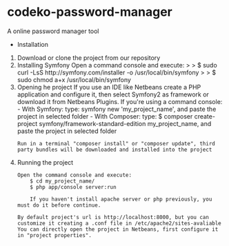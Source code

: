 # codeko-password-manager
A online password manager tool

- Installation
<ol>
<li>
Download or clone the project from our repository
</li>
<li>
Installing Symfony
    Open a command console and execute: 
        > > $ sudo curl -LsS http://symfony.com/installer -o /usr/local/bin/symfony
        > > $ sudo chmod a+x /usr/local/bin/symfony
</li>
<li>
Opening he project
    If you use an IDE like Netbeans create a PHP application and configure it, then select Symfony2 as framework or download it from Netbeans Plugins.
    If you're using a command console: 
        - With Symfony:
            type: symfony new 'my_project_name', and paste the project in selected folder
        - With Composer:
            type: $ composer create-project symfony/framework-standard-edition my_project_name, and paste the project in selected folder
    
    Run in a terminal "composer install" or "composer update", third party bundles will be downloaded and installed into the project
</li>
<li>
Running the project

    Open the command console and execute:
        $ cd my_project_name/
        $ php app/console server:run

        If you haven't install apache server or php previously, you must do it before continue.
    
    By default project's url is http://localhost:8000, but you can customize it creating a .conf file in /etc/apache2/sites-avaliable 
    You can directly open the project in Netbeans, first configure it in "project properties". 
</li>
</ol>